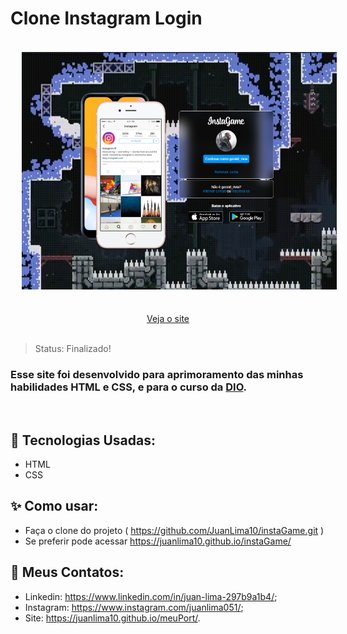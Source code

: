 ﻿# Clone Instagram Login
<div align="center">
<img style="margin: 18px;" height="380em" src="img/ProjetoFinal.png"/>
</div>

</br>

<div align="center"> 
<a href="https://juanlima10.github.io/instaGame/">Veja o site</a>
</div>

</br>

> Status: Finalizado!

### Esse site foi desenvolvido para aprimoramento das minhas habilidades HTML e CSS, e para o curso da <a href="https://web.dio.me/home">DIO</a>.

<br/>

## 🧪 Tecnologias Usadas:

+ HTML
+ CSS

## ✨ Como usar:

+ Faça o clone do projeto ( https://github.com/JuanLima10/instaGame.git )
+ Se preferir pode acessar <a href="https://juanlima10.github.io/instaGame/">https://juanlima10.github.io/instaGame/</a>

## 🧾 Meus Contatos:

* Linkedin: <a href="https://www.linkedin.com/in/juan-lima-297b9a1b4/">https://www.linkedin.com/in/juan-lima-297b9a1b4/</a>;
* Instagram: <a href="https://www.instagram.com/juanlima051/">https://www.instagram.com/juanlima051/</a>;
* Site: <a href="https://juanlima10.github.io/meuPort/">https://juanlima10.github.io/meuPort/</a>.
